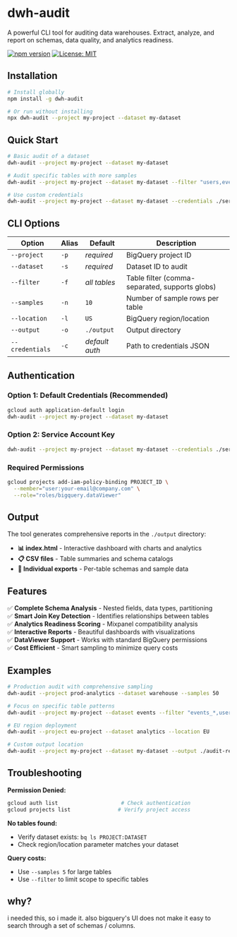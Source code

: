 # dwh-audit

A powerful CLI tool for auditing data warehouses. Extract, analyze, and report on schemas, data quality, and analytics readiness.

[![npm version](https://badge.fury.io/js/dwh-audit.svg)](https://www.npmjs.com/package/dwh-audit)
[![License: MIT](https://img.shields.io/badge/License-MIT-yellow.svg)](https://opensource.org/licenses/MIT)

## Installation

```bash
# Install globally
npm install -g dwh-audit

# Or run without installing
npx dwh-audit --project my-project --dataset my-dataset
```

## Quick Start

```bash
# Basic audit of a dataset
dwh-audit --project my-project --dataset my-dataset

# Audit specific tables with more samples
dwh-audit --project my-project --dataset my-dataset --filter "users,events*" --samples 25

# Use custom credentials
dwh-audit --project my-project --dataset my-dataset --credentials ./service-account.json
```

## CLI Options

| Option | Alias | Default | Description |
|--------|-------|---------|-------------|
| `--project` | `-p` | *required* | BigQuery project ID |
| `--dataset` | `-s` | *required* | Dataset ID to audit |
| `--filter` | `-f` | *all tables* | Table filter (comma-separated, supports globs) |
| `--samples` | `-n` | `10` | Number of sample rows per table |
| `--location` | `-l` | `US` | BigQuery region/location |
| `--output` | `-o` | `./output` | Output directory |
| `--credentials` | `-c` | *default auth* | Path to credentials JSON |

## Authentication

### Option 1: Default Credentials (Recommended)
```bash
gcloud auth application-default login
dwh-audit --project my-project --dataset my-dataset
```

### Option 2: Service Account Key
```bash
dwh-audit --project my-project --dataset my-dataset --credentials ./service-account.json
```

### Required Permissions
```bash
gcloud projects add-iam-policy-binding PROJECT_ID \
  --member="user:your-email@company.com" \
  --role="roles/bigquery.dataViewer"
```

## Output

The tool generates comprehensive reports in the `./output` directory:

- **📊 index.html** - Interactive dashboard with charts and analytics
- **📋 CSV files** - Table summaries and schema catalogs  
- **📁 Individual exports** - Per-table schemas and sample data

## Features

✅ **Complete Schema Analysis** - Nested fields, data types, partitioning  
✅ **Smart Join Key Detection** - Identifies relationships between tables  
✅ **Analytics Readiness Scoring** - Mixpanel compatibility analysis  
✅ **Interactive Reports** - Beautiful dashboards with visualizations  
✅ **DataViewer Support** - Works with standard BigQuery permissions  
✅ **Cost Efficient** - Smart sampling to minimize query costs  

## Examples

```bash
# Production audit with comprehensive sampling
dwh-audit --project prod-analytics --dataset warehouse --samples 50

# Focus on specific table patterns
dwh-audit --project my-project --dataset events --filter "events_*,users"

# EU region deployment
dwh-audit --project eu-project --dataset analytics --location EU

# Custom output location
dwh-audit --project my-project --dataset my-dataset --output ./audit-results
```

## Troubleshooting

**Permission Denied:**
```bash
gcloud auth list                    # Check authentication
gcloud projects list               # Verify project access
```

**No tables found:**
- Verify dataset exists: `bq ls PROJECT:DATASET`
- Check region/location parameter matches your dataset

**Query costs:**
- Use `--samples 5` for large tables
- Use `--filter` to limit scope to specific tables

## why?

i needed this, so i made it. also bigquery's UI does not make it easy to search through a set of schemas / columns.